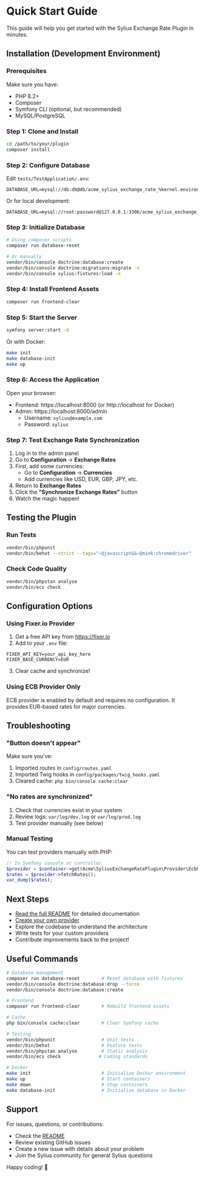 # Quick Start Guide

This guide will help you get started with the Sylius Exchange Rate Plugin in minutes.

## Installation (Development Environment)

### Prerequisites

Make sure you have:
- PHP 8.2+
- Composer
- Symfony CLI (optional, but recommended)
- MySQL/PostgreSQL

### Step 1: Clone and Install

```bash
cd /path/to/your/plugin
composer install
```

### Step 2: Configure Database

Edit `tests/TestApplication/.env`:

```env
DATABASE_URL=mysql://db:db@db/acme_sylius_exchange_rate_%kernel.environment%
```

Or for local development:

```env
DATABASE_URL=mysql://root:password@127.0.0.1:3306/acme_sylius_exchange_rate_dev
```

### Step 3: Initialize Database

```bash
# Using composer scripts
composer run database-reset

# Or manually
vendor/bin/console doctrine:database:create
vendor/bin/console doctrine:migrations:migrate -n
vendor/bin/console sylius:fixtures:load -n
```

### Step 4: Install Frontend Assets

```bash
composer run frontend-clear
```

### Step 5: Start the Server

```bash
symfony server:start -d
```

Or with Docker:

```bash
make init
make database-init
make up
```

### Step 6: Access the Application

Open your browser:
- Frontend: https://localhost:8000 (or http://localhost for Docker)
- Admin: https://localhost:8000/admin
  - Username: `sylius@example.com`
  - Password: `sylius`

### Step 7: Test Exchange Rate Synchronization

1. Log in to the admin panel
2. Go to **Configuration** → **Exchange Rates**
3. First, add some currencies:
   - Go to **Configuration** → **Currencies**
   - Add currencies like USD, EUR, GBP, JPY, etc.
4. Return to **Exchange Rates**
5. Click the **"Synchronize Exchange Rates"** button
6. Watch the magic happen!

## Testing the Plugin

### Run Tests

```bash
vendor/bin/phpunit
vendor/bin/behat --strict --tags="~@javascript&&~@mink:chromedriver"
```

### Check Code Quality

```bash
vendor/bin/phpstan analyse
vendor/bin/ecs check
```

## Configuration Options

### Using Fixer.io Provider

1. Get a free API key from https://fixer.io
2. Add to your `.env` file:

```env
FIXER_API_KEY=your_api_key_here
FIXER_BASE_CURRENCY=EUR
```

3. Clear cache and synchronize!

### Using ECB Provider Only

ECB provider is enabled by default and requires no configuration. It provides EUR-based rates for major currencies.

## Troubleshooting

### "Button doesn't appear"

Make sure you've:
1. Imported routes in `config/routes.yaml`
2. Imported Twig hooks in `config/packages/twig_hooks.yaml`
3. Cleared cache: `php bin/console cache:clear`

### "No rates are synchronized"

1. Check that currencies exist in your system
2. Review logs: `var/log/dev.log` or `var/log/prod.log`
3. Test provider manually (see below)

### Manual Testing

You can test providers manually with PHP:

```php
// In Symfony console or controller
$provider = $container->get(Acme\SyliusExchangeRatePlugin\Provider\EcbProvider::class);
$rates = $provider->fetchRates();
var_dump($rates);
```

## Next Steps

- [Read the full README](README.md) for detailed documentation
- [Create your own provider](README.md#creating-your-own-provider)
- Explore the codebase to understand the architecture
- Write tests for your custom providers
- Contribute improvements back to the project!

## Useful Commands

```bash
# Database management
composer run database-reset        # Reset database with fixtures
vendor/bin/console doctrine:database:drop --force
vendor/bin/console doctrine:database:create

# Frontend
composer run frontend-clear        # Rebuild frontend assets

# Cache
php bin/console cache:clear        # Clear Symfony cache

# Testing
vendor/bin/phpunit                 # Unit tests
vendor/bin/behat                   # Feature tests
vendor/bin/phpstan analyse         # Static analysis
vendor/bin/ecs check              # Coding standards

# Docker
make init                          # Initialize Docker environment
make up                            # Start containers
make down                          # Stop containers
make database-init                 # Initialize database in Docker
```

## Support

For issues, questions, or contributions:
- Check the [README](README.md)
- Review existing GitHub issues
- Create a new issue with details about your problem
- Join the Sylius community for general Sylius questions

Happy coding! 🚀
